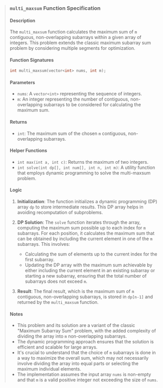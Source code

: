 > ### `multi_maxsum` Function Specification
>
> #### Description
> The `multi_maxsum` function calculates the maximum sum of `m` contiguous, non-overlapping subarrays within a given array of integers. This problem extends the classic maximum subarray sum problem by considering multiple segments for optimization.
>
> #### Function Signatures
> ```c++
> int multi_maxsum(vector<int> nums, int m);
> ```
>
> #### Parameters
> - `nums`: A `vector<int>` representing the sequence of integers.
> - `m`: An integer representing the number of contiguous, non-overlapping subarrays to be considered for calculating the maximum sum.
>
> #### Returns
> - `int`: The maximum sum of the chosen `m` contiguous, non-overlapping subarrays.
>
> #### Helper Functions
> - `int max(int a, int c)`: Returns the maximum of two integers.
> - `int solve(int dp[], int num[], int n, int m)`: A utility function that employs dynamic programming to solve the multi-maxsum problem.
>
> #### Logic
> 1. **Initialization**: The function initializes a dynamic programming (DP) array `dp` to store intermediate results. This DP array helps in avoiding recomputation of subproblems.
>
> 2. **DP Solution**: The `solve` function iterates through the array, computing the maximum sum possible up to each index for `m` subarrays. For each position, it calculates the maximum sum that can be obtained by including the current element in one of the `m` subarrays. This involves:
>    - Calculating the sum of elements up to the current index for the first subarray.
>    - Updating the DP array with the maximum sum achievable by either including the current element in an existing subarray or starting a new subarray, ensuring that the total number of subarrays does not exceed `m`.
>
> 3. **Result**: The final result, which is the maximum sum of `m` contiguous, non-overlapping subarrays, is stored in `dp[n-1]` and returned by the `multi_maxsum` function.
>
> #### Notes
> - This problem and its solution are a variant of the classic "Maximum Subarray Sum" problem, with the added complexity of dividing the array into `m` non-overlapping subarrays.
> - The dynamic programming approach ensures that the solution is efficient and scalable for large arrays.
> - It's crucial to understand that the choice of `m` subarrays is done in a way to maximize the overall sum, which may not necessarily involve dividing the array into equal parts or selecting the maximum individual elements.
> - The implementation assumes the input array `nums` is non-empty and that `m` is a valid positive integer not exceeding the size of `nums`.